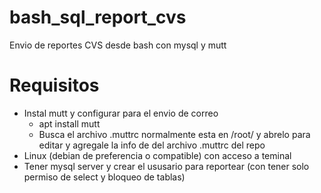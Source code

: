 # bash_sql_report_cvs
Envio de reportes CVS desde bash con mysql y mutt

# Requisitos
* Instal mutt y configurar para el envio de correo
  * apt install mutt
  * Busca el archivo .muttrc normalmente esta en /root/ y abrelo para editar y agregale la info de del archivo .muttrc del repo
* Linux (debian de preferencia o compatible) con acceso a teminal 
* Tener mysql server y crear el ususario para reportear (con tener solo permiso de select y bloqueo de tablas)

